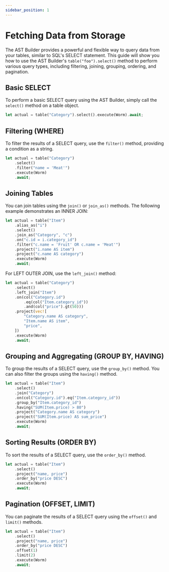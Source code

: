 ```yaml
---
sidebar_position: 1
---
```


# Fetching Data from Storage

The AST Builder provides a powerful and flexible way to query data from your tables, similar to SQL's SELECT statement. This guide will show you how to use the AST Builder's `table("foo").select()` method to perform various query types, including filtering, joining, grouping, ordering, and pagination.

## Basic SELECT

To perform a basic SELECT query using the AST Builder, simply call the `select()` method on a table object.

```rust
let actual = table("Category").select().execute(Worm).await;
```

## Filtering (WHERE)

To filter the results of a SELECT query, use the `filter()` method, providing a condition as a string.

```rust
let actual = table("Category")
    .select()
    .filter("name = 'Meat'")
    .execute(Worm)
    .await;
```

## Joining Tables

You can join tables using the `join()` or `join_as()` methods. The following example demonstrates an INNER JOIN:

```rust
let actual = table("Item")
    .alias_as("i")
    .select()
    .join_as("Category", "c")
    .on("c.id = i.category_id")
    .filter("c.name = 'Fruit' OR c.name = 'Meat'")
    .project("i.name AS item")
    .project("c.name AS category")
    .execute(Worm)
    .await;
```

For LEFT OUTER JOIN, use the `left_join()` method:

```rust
let actual = table("Category")
    .select()
    .left_join("Item")
    .on(col("Category.id")
        .eq(col("Item.category_id"))
        .and(col("price").gt(50)))
    .project(vec![
        "Category.name AS category",
        "Item.name AS item",
        "price",
    ])
    .execute(Worm)
    .await;
```

## Grouping and Aggregating (GROUP BY, HAVING)

To group the results of a SELECT query, use the `group_by()` method. You can also filter the groups using the `having()` method.

```rust
let actual = table("Item")
    .select()
    .join("Category")
    .on(col("Category.id").eq("Item.category_id"))
    .group_by("Item.category_id")
    .having("SUM(Item.price) > 80")
    .project("Category.name AS category")
    .project("SUM(Item.price) AS sum_price")
    .execute(Worm)
    .await;
```

## Sorting Results (ORDER BY)

To sort the results of a SELECT query, use the `order_by()` method.

```rust
let actual = table("Item")
    .select()
    .project("name, price")
    .order_by("price DESC")
    .execute(Worm)
    .await;
```

## Pagination (OFFSET, LIMIT)

You can paginate the results of a SELECT query using the `offset()` and `limit()` methods.

```rust
let actual = table("Item")
    .select()
    .project("name, price")
    .order_by("price DESC")
    .offset(1)
    .limit(2)
    .execute(Worm)
    .await;
```